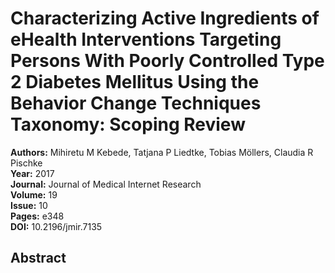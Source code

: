 # Characterizing Active Ingredients of eHealth Interventions Targeting Persons With Poorly Controlled Type 2 Diabetes Mellitus Using the Behavior Change Techniques Taxonomy: Scoping Review

**Authors:** Mihiretu M Kebede, Tatjana P Liedtke, Tobias Möllers, Claudia R Pischke  
**Year:** 2017  
**Journal:** Journal of Medical Internet Research  
**Volume:** 19  
**Issue:** 10  
**Pages:** e348  
**DOI:** 10.2196/jmir.7135  

## Abstract


